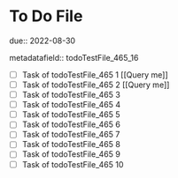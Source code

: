 # To Do File

due:: 2022-08-30

metadatafield:: todoTestFile_465_16

- [ ] Task of todoTestFile_465 1 [[Query me]]
- [ ] Task of todoTestFile_465 2 [[Query me]]
- [ ] Task of todoTestFile_465 3
- [ ] Task of todoTestFile_465 4
- [ ] Task of todoTestFile_465 5
- [ ] Task of todoTestFile_465 6
- [ ] Task of todoTestFile_465 7
- [ ] Task of todoTestFile_465 8
- [ ] Task of todoTestFile_465 9
- [ ] Task of todoTestFile_465 10
